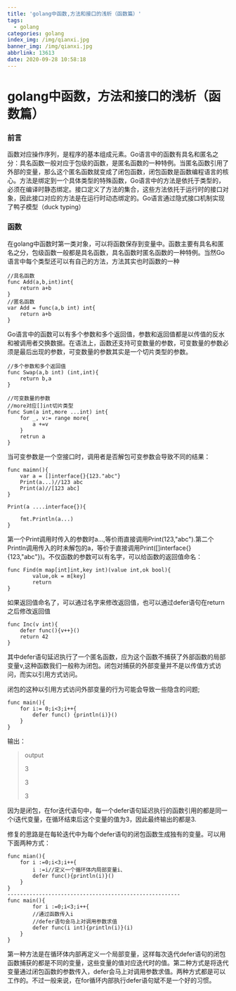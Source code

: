 ```yaml
---
title: 'golang中函数,方法和接口的浅析（函数篇）'
tags:
  - golang
categories: golang
index_img: /img/qianxi.jpg
banner_img: /img/qianxi.jpg
abbrlink: 13613
date: 2020-09-28 10:58:18
---
```


# golang中函数，方法和接口的浅析（函数篇）

### 前言

函数对应操作序列，是程序的基本组成元素。Go语言中的函数有具名和匿名之分：具名函数一般对应于包级的函数，是匿名函数的一种特例。当匿名函数引用了外部的变量，那么这个匿名函数就变成了闭包函数，闭包函数是函数编程语言的核心。方法是绑定到一个具体类型的特殊函数，Go语言中的方法是依托于类型的，必须在编译时静态绑定。接口定义了方法的集合，这些方法依托于运行时的接口对象，因此接口对应的方法是在运行时动态绑定的。Go语言通过隐式接口机制实现了鸭子模型（duck typing）



### 函数

在golang中函数时第一类对象，可以将函数保存到变量中。函数主要有具名和匿名之分，包级函数一般都是具名函数，具名函数时匿名函数的一种特例。当然Go语言中每个类型还可以有自己的方法，方法其实也时函数的一种

```golang
//具名函数
func Add(a,b,int)int{
	return a+b
}
//匿名函数
var Add = func(a,b int) int{
	return a+b
}
```

Go语言中的函数可以有多个参数和多个返回值，参数和返回值都是以传值的反水和被调用者交换数据。在语法上，函数还支持可变数量的参数，可变数量的参数必须是最后出现的参数，可变数量的参数其实是一个切片类型的参数。

```goalng
//多个参数和多个返回值
func Swap(a,b int) (int,int){
	return b,a
}

//可变数量的参数
//more对应[]int切片类型
func Sum(a int,more ...int) int{
	for _, v:= range more{
		a +=v
	}
	retrun a
}
```



当可变参数是一个空接口时，调用者是否解包可变参数会导致不同的结果：

```golang
func maimn(){
	var a = []interface{}{123."abc"}
	Print(a...)//123 abc
	Print(a)//[123 abc]
}

Print(a ....interface{}){

	fmt.Println(a...)
}
```

第一个Print调用时传入的参数时a...,等价雨直接调用Print(123,"abc").第二个Println调用传入的时未解包的a，等价于直接调用Print([]interface{}{123,"abc"})。不仅函数的参数可以有名字，可以给函数的返回值命名：

````golang
func Find(m map[int]int,key int)(value int,ok bool){
		value,ok = m[key]
		return
}
````

如果返回值命名了，可以通过名字来修改返回值，也可以通过defer语句在return之后修改返回值

```golang
func Inc(v int){
	defer func(){v++}()
	return 42
}
```

其中defer语句延迟执行了一个匿名函数，应为这个函数不捕获了外部函数的局部变量v,这种函数我们一般称为闭包。闭包对捕获的外部变量并不是以传值方式访问，而实以引用方式访问。

闭包的这种以引用方式访问外部变量的行为可能会导致一些隐含的问题;

```golang
func main(){
	for i:= 0;i<3;i++{
		defer func() {println(i)}()
	}
}
```

输出：

> output
>
> 3
>
> 3
>
> 3

因为是闭包，在for迭代语句中，每一个defer语句延迟执行的函数引用的都是同一个i迭代变量，在循环结束后这个变量的值为3，因此最终输出的都是3.

修复的思路是在每轮迭代中为每个defer语句的闭包函数生成独有的变量。可以用下面两种方式：

```
func mian(){
	for i :=0;i<3;i++{
		i :=i//定义一个循环体内局部变量i、
		defer func(){println(i)}()
	}
}
-------------------------------------------------------
func main(){
		for i :=0;i<3;i++{
		//通过函数传入i
		//defer语句会马上对调用参数求值
		defer func(i int){println(i)}(i)
	}
}
```

第一种方法是在循环体内部再定义一个局部变量，这样每次迭代defer语句的闭包函数捕获的都是不同的变量，这些变量的值对应迭代时的值。第二种方式是将迭代变量通过闭包函数的参数传入，defer会马上对调用参数求值。两种方式都是可以工作的。不过一般来说，在for循环内部执行defer语句斌不是一个好的习惯。